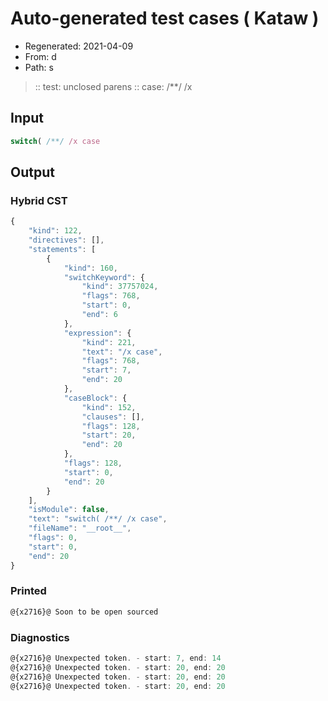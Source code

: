 # Auto-generated test cases ( Kataw )
- Regenerated: 2021-04-09
- From: d
- Path: s
> :: test: unclosed parens
> :: case: /**/ /x
## Input

`````js
switch( /**/ /x case
`````

## Output

### Hybrid CST

```javascript
{
    "kind": 122,
    "directives": [],
    "statements": [
        {
            "kind": 160,
            "switchKeyword": {
                "kind": 37757024,
                "flags": 768,
                "start": 0,
                "end": 6
            },
            "expression": {
                "kind": 221,
                "text": "/x case",
                "flags": 768,
                "start": 7,
                "end": 20
            },
            "caseBlock": {
                "kind": 152,
                "clauses": [],
                "flags": 128,
                "start": 20,
                "end": 20
            },
            "flags": 128,
            "start": 0,
            "end": 20
        }
    ],
    "isModule": false,
    "text": "switch( /**/ /x case",
    "fileName": "__root__",
    "flags": 0,
    "start": 0,
    "end": 20
}
```

### Printed

```javascript
@{x2716}@ Soon to be open sourced
```

### Diagnostics

```javascript
@{x2716}@ Unexpected token. - start: 7, end: 14
@{x2716}@ Unexpected token. - start: 20, end: 20
@{x2716}@ Unexpected token. - start: 20, end: 20
@{x2716}@ Unexpected token. - start: 20, end: 20

```

